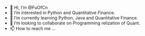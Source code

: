 - 👋 Hi, I’m @FuOfCn
- 👀 I’m interested in Python and Quantitative Finance.
- 🌱 I’m currently learning Python, Java and Quantitative Finance.
- 💞️ I’m looking to collaborate on Programming relization of Quant.
- 📫 How to reach me ...

<!---
FuOfCn/FuOfCn is a ✨ special ✨ repository because its `README.md` (this file) appears on your GitHub profile.
You can click the Preview link to take a look at your changes.
--->
